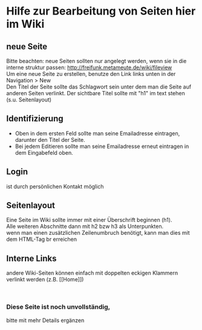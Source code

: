 # Hilfe zur Bearbeitung von Seiten hier im Wiki

## neue Seite
Bitte beachten: neue Seiten sollten nur angelegt werden, wenn sie in die interne struktur passen: http://freifunk.metameute.de/wiki/fileview<br>
Um eine neue Seite zu erstellen, benutze den Link links unten in der Navigation > New<br>
Den Titel der Seite sollte das Schlagwort sein unter dem man die Seite auf anderen Seiten verlinkt. Der sichtbare Titel sollte mit "h1" im text stehen (s.u. Seitenlayout)

## Identifizierung
* Oben in dem ersten Feld sollte man seine Emailadresse eintragen, darunter den Titel der Seite.
* Bei jedem Editieren sollte man seine Emailadresse erneut eintragen in dem Eingabefeld oben.

## Login 
ist durch persönlichen Kontakt möglich

## Seitenlayout
Eine Seite im Wiki sollte immer mit einer Überschrift beginnen (h1).<br>
Alle weiteren Abschnitte dann mit h2 bzw h3 als Unterpunkten.<br>
wenn man einen zusätzlichen Zeilenumbruch benötigt, kann man dies mit dem HTML-Tag br erreichen

## Interne Links
andere Wiki-Seiten können einfach mit doppelten eckigen Klammern verlinkt werden (z.B. [[Home]])


<br>

### Diese Seite ist noch unvollständig,<br>
bitte mit mehr Details ergänzen

